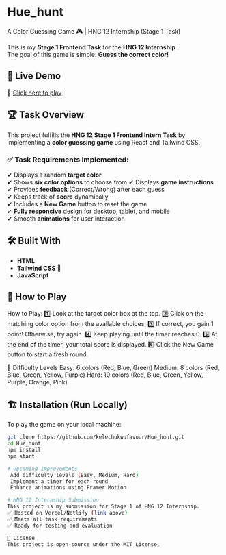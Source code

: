 # Hue_hunt

A Color Guessing Game 🎮 | HNG 12 Internship (Stage 1 Task)

This is my **Stage 1 Frontend Task** for the **HNG 12 Internship** .  
The goal of this game is simple: **Guess the correct color!**  

## 🚀 Live Demo
🔗 [Click here to play](hue-hunt.vercel.app)

## 🏆 Task Overview  
This project fulfills the **HNG 12 Stage 1 Frontend Intern Task** by implementing a **color guessing game** using React and Tailwind CSS.  

### ✅ Task Requirements Implemented:  
✔ Displays a random **target color**  
✔ Shows **six color options** to choose from 
✔ Displays **game instructions**  
✔ Provides **feedback** (Correct/Wrong) after each guess  
✔ Keeps track of **score** dynamically  
✔ Includes a **New Game** button to reset the game  
✔ **Fully responsive** design for desktop, tablet, and mobile  
✔ Smooth **animations** for user interaction  

## 🛠️ Built With  
- **HTML**
- **Tailwind CSS** 🎨  
- **JavaScript**  

## 📜 How to Play  
How to Play:
1️⃣ Look at the target color box at the top.
2️⃣ Click on the matching color option from the available choices.
3️⃣ If correct, you gain 1 point! Otherwise, try again.
4️⃣ Keep playing until the timer reaches 0.
5️⃣ At the end of the timer, your total score is displayed.
6️⃣ Click the New Game button to start a fresh round.

🎯 Difficulty Levels
Easy: 6 colors (Red, Blue, Green)
Medium: 8 colors (Red, Blue, Green, Yellow, Purple)
Hard: 10 colors (Red, Blue, Green, Yellow, Purple, Orange, Pink)


## 🏗 Installation (Run Locally)  
To play the game on your local machine:  
```sh
git clone https://github.com/kelechukwufavour/Hue_hunt.git
cd Hue_hunt
npm install
npm start

# Upcoming Improvements
 Add difficulty levels (Easy, Medium, Hard)
 Implement a timer for each round
 Enhance animations using Framer Motion

# HNG 12 Internship Submission
This project is my submission for Stage 1 of HNG 12 Internship.
✅ Hosted on Vercel/Netlify (link above)
✅ Meets all task requirements
✅ Ready for testing and evaluation

📜 License
This project is open-source under the MIT License.


